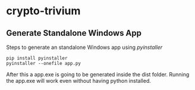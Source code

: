 # crypto-trivium

## Generate Standalone Windows App

Steps to generate an standalone Windows app using *pyinstaller*
``` 
pip install pyinstaller 
pyinstaller --onefile app.py
```
After this a app.exe is going to be generated inside the dist folder. Running the app.exe will work even without having python installed. 
